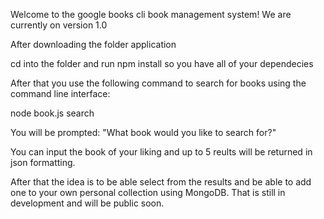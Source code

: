 Welcome to the google books cli book management system!
We are currently on version 1.0

After downloading the folder application

cd into the folder and run npm install so you have all of your dependecies

After that you use the following command to search for books using the command line interface:

node book.js search

You will be prompted:
"What book would you like to search for?"

You can input the book of your liking and up to 5 reults will be returned in json formatting.

After that the idea is to be able select from the results and be able to add one to your own personal collection using MongoDB. That is still in development and will be public soon.
